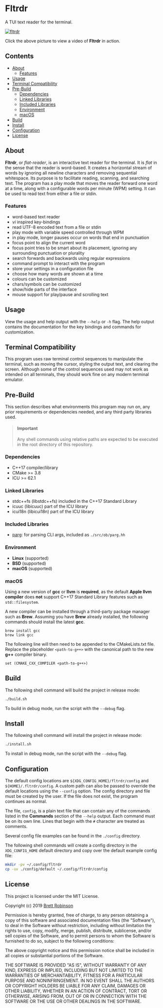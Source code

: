 # Fltrdr
A TUI text reader for the terminal.

[![fltrdr](https://raw.githubusercontent.com/octobanana/fltrdr/master/assets/fltrdr.png)](https://octobanana.com/software/fltrdr/blob/assets/fltrdr.mp4#file)

Click the above picture to view a video of __Fltrdr__ in action.

## Contents
* [About](#about)
  * [Features](#features)
* [Usage](#usage)
* [Terminal Compatibility](#terminal-compatibility)
* [Pre-Build](#pre-build)
  * [Dependencies](#dependencies)
  * [Linked Libraries](#linked-libraries)
  * [Included Libraries](#included-libraries)
  * [Environment](#environment)
  * [macOS](#macos)
* [Build](#build)
* [Install](#install)
* [Configuration](#configuration)
* [License](#license)

## About
__Fltrdr__, or *flat-reader*, is an interactive text reader for the terminal.
It is *flat* in the sense that the reader is word-based. It creates a
horizontal stream of words by ignoring all newline characters and removing
sequential whitespace.
Its purpose is to facilitate reading, scanning, and searching text.
The program has a play mode that moves the reader forward one word at a time,
along with a configurable words per minute (WPM) setting.
It can be used to read text from either a file or stdin.

### Features
* word-based text reader
* *vi* inspired key-bindings
* read UTF-8 encoded text from a file or stdin
* play mode with variable speed controlled through WPM
* in play mode, longer pauses occur on words that end in punctuation
* focus point to align the current word
* focus point tries to be smart about its placement,
  ignoring any surrounding punctuation or plurality
* search forwards and backwards using regular expressions
* command prompt to interact with the program
* store your settings in a configuration file
* choose how many words are shown at a time
* colours can be customized
* chars/symbols can be customized
* show/hide parts of the interface
* mouse support for play/pause and scrolling text

## Usage
View the usage and help output with the `--help` or `-h` flag.
The help output contains the documentation for the key bindings
and commands for customization.

## Terminal Compatibility
This program uses raw terminal control sequences to manipulate the terminal,
such as moving the cursor, styling the output text, and clearing the screen.
Although some of the control sequences used may not work as intended on all terminals,
they should work fine on any modern terminal emulator.

## Pre-Build
This section describes what environments this program may run on,
any prior requirements or dependencies needed,
and any third party libraries used.

> #### Important
> Any shell commands using relative paths are expected to be executed in the
> root directory of this repository.

### Dependencies
* C++17 compiler/library
* CMake >= 3.8
* ICU >= 62.1

### Linked Libraries
* stdc++fs (libstdc++fs) included in the C++17 Standard Library
* icuuc (libicuuc) part of the ICU library
* icui18n (libicui18n) part of the ICU library

### Included Libraries
* [parg](https://github.com/octobanana/parg):
  for parsing CLI args, included as `./src/ob/parg.hh`

### Environment
* __Linux__ (supported)
* __BSD__ (supported)
* __macOS__ (supported)

### macOS
Using a new version of __gcc__ or __llvm__ is __required__, as the default
__Apple llvm compiler__ does __not__ support C++17 Standard Library features such as `std::filesystem`.

A new compiler can be installed through a third-party package manager such as __Brew__.
Assuming you have __Brew__ already installed, the following commands should install
the latest __gcc__.

```
brew install gcc
brew link gcc
```

The following line will then need to be appended to the CMakeLists.txt file.
Replace the placeholder `<path-to-g++>` with the canonical path to the new __g++__ compiler binary.

```
set (CMAKE_CXX_COMPILER <path-to-g++>)
```

## Build
The following shell command will build the project in release mode:
```sh
./build.sh
```
To build in debug mode, run the script with the `--debug` flag.

## Install
The following shell command will install the project in release mode:
```sh
./install.sh
```
To install in debug mode, run the script with the `--debug` flag.

## Configuration
The default config locations are `${XDG_CONFIG_HOME}/fltrdr/config` and `${HOME}/.fltrdr/config`.
A custom path can also be passed to override the default locations using the `--config` option.
The config directory and file must be created by the user.
If the file does not exist, the program continues as normal.

The file, `config`, is a plain text file that can contain any of the commands
listed in the __Commands__ section of the `--help` output.
Each command must be on its own line.
Lines that begin with the `#` character are treated as comments.

Several config file examples can be found in the `./config` directory.

The following shell commands will create a config directory in the
`XDG_CONFIG_HOME` default directory and copy over the default example
config file:
```sh
mkdir -pv ~/.config/fltrdr
cp -uv ./config/default ~/.config/fltrdr/config
```

## License
This project is licensed under the MIT License.

Copyright (c) 2019 [Brett Robinson](https://octobanana.com/)

Permission is hereby granted, free of charge, to any person obtaining a copy
of this software and associated documentation files (the "Software"), to deal
in the Software without restriction, including without limitation the rights
to use, copy, modify, merge, publish, distribute, sublicense, and/or sell
copies of the Software, and to permit persons to whom the Software is
furnished to do so, subject to the following conditions:

The above copyright notice and this permission notice shall be included in all
copies or substantial portions of the Software.

THE SOFTWARE IS PROVIDED "AS IS", WITHOUT WARRANTY OF ANY KIND, EXPRESS OR
IMPLIED, INCLUDING BUT NOT LIMITED TO THE WARRANTIES OF MERCHANTABILITY,
FITNESS FOR A PARTICULAR PURPOSE AND NONINFRINGEMENT. IN NO EVENT SHALL THE
AUTHORS OR COPYRIGHT HOLDERS BE LIABLE FOR ANY CLAIM, DAMAGES OR OTHER
LIABILITY, WHETHER IN AN ACTION OF CONTRACT, TORT OR OTHERWISE, ARISING FROM,
OUT OF OR IN CONNECTION WITH THE SOFTWARE OR THE USE OR OTHER DEALINGS IN THE
SOFTWARE.
